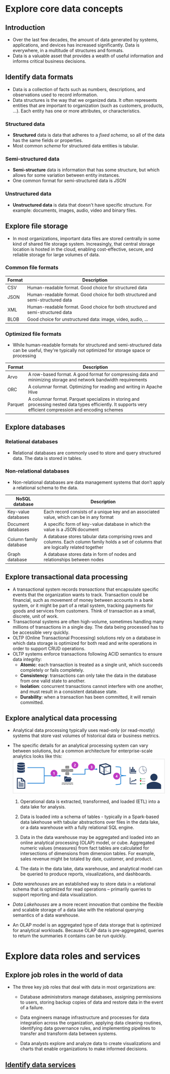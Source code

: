 # Explore core data concepts

## Introduction

- Over the last few decades, the amount of data generated by systems, applications, and devices has increased significantly. Data is everywhere, in a multitude of structures and formats.
- Data is a valuable asset that provides a wealth of useful information and informs critical business decisions.

## Identify data formats

- Data is a collection of facts such as numbers, descriptions, and observations used to record information.
- Data structures is the way that we organized data. It often represents entities that are important to organization (such as customers, products, ...). Each entity has one or more attributes, or characteristics.

### Structured data

- **Structured** data is data that adheres to a _fixed schema_, so all of the data has the same fields or properties.
- Most common _schema_ for structured data entities is tabular.

### Semi-structured data

- **Semi-structure** data is information that has some structure, but which allows for some variation between entity instances.
- One common format for semi-structured data is _JSON_

### Unstructured data

- **Unstructured data** is data that doesn't have specific structure. For example: documents, images, audio, video and binary files.

## Explore file storage

- In most organizations, important data files are stored centrally in some kind of shared file storage system. Increasingly, that central storage location is hosted in the cloud, enabling cost-effective, secure, and reliable storage for large volumes of data.

### Common file formats

| Format | Description                                                                     |
| ------ | ------------------------------------------------------------------------------- |
| CSV    | Human-readable format. Good choice for structured data                          |
| JSON   | Human-readable format. Good choice for both structured and semi-structured data |
| XML    | Human-readable format. Good choice for both structured and semi-structured data |
| BLOB   | Good choice for unstructured data: image, video, audio, ...                     |

### Optimized file formats

- While human-readable formats for structured and semi-structured data can be useful, they're typically not optimized for storage space or processing

| Format  | Description                                                                                                                                                 |
| ------- | ----------------------------------------------------------------------------------------------------------------------------------------------------------- |
| Arvo    | A row-based format. A good format for compressing data and minimizing storage and network bandwidth requirements                                            |
| ORC     | A columnar format. Optimizing for reading and writing in Apache Hive                                                                                        |
| Parquet | A columnar format. Parquet specializes in storing and processing nested data types efficiently. It supports very efficient compression and encoding schemes |

## Explore databases

### Relational databases

- Relational databases are commonly used to store and query structured data. The data is stored in tables.

### Non-relational databases

- Non-relational databases are data management systems that don’t apply a relational schema to the data.

| NoSQL database         | Description                                                                                                                               |
| ---------------------- | ----------------------------------------------------------------------------------------------------------------------------------------- |
| Key-value databases    | Each record consists of a unique key and an associated value, which can be in any format                                                  |
| Document databases     | A specific form of key-value database in which the value is a JSON document                                                               |
| Column family database | A database stores tabular data comprising rows and columns. Each column family holds a set of columns that are logically related together |
| Graph database         | A database stores data in form of nodes and relationships between nodes                                                                   |

## Explore transactional data processing

- A transactional system records _transactions_ that encapsulate specific events that the organization wants to track. Transaction could be financial, such as movement of money between accounts in a bank system, or it might be part of a retail system, tracking payments for goods and services from customers. Think of transaction as a small, discrete, unit of work.
- Transactional systems are often high-volume, sometimes handling many millions of transactions in a single day. The data being processed has to be accessible very quickly.
- OLTP (Online Transactional Processing) solutions rely on a database in which data storage is optimized for both read and write operations in order to support CRUD operations.
- OLTP systems enforce transactions following ACID semantics to ensure data integrity:
  - **Atomic**: each transaction is treated as a single unit, which succeeds completely or fails completely.
  - **Consistency**: transactions can only take the data in the database from one valid state to another.
  - **Isolation**: concurrent transactions cannot interfere with one another, and must result in a consistent database state.
  - **Durability**: when a transaction has been committed, it will remain committed.

## Explore analytical data processing

- Analytical data processing typically uses read-only (or read-mostly) systems that store vast volumes of historical data or business metrics.

- The specific details for an analytical processing system can vary between solutions, but a common architecture for enterprise-scale analytics looks like this:
  ![analytical-processing](./assets/analytical-processing.png)

  1. Operational data is extracted, transformed, and loaded (ETL) into a data lake for analysis.

  2. Data is loaded into a schema of tables - typically in a Spark-based data lakehouse with tabular abstractions over files in the data lake, or a data warehouse with a fully relational SQL engine.

  3. Data in the data warehouse may be aggregated and loaded into an online analytical processing (OLAP) model, or cube. Aggregated numeric values (measures) from fact tables are calculated for intersections of dimensions from dimension tables. For example, sales revenue might be totaled by date, customer, and product.

  4. The data in the data lake, data warehouse, and analytical model can be queried to produce reports, visualizations, and dashboards.

- _Data warehouses_ are an established way to store data in a relational schema that is optimized for read operations – primarily queries to support reporting and data visualization.

- _Data Lakehouses_ are a more recent innovation that combine the flexible and scalable storage of a data lake with the relational querying semantics of a data warehouse.

- An OLAP model is an aggregated type of data storage that is optimized for analytical workloads. Because OLAP data is pre-aggregated, queries to return the summaries it contains can be run quickly.


# Explore data roles and services

## Explore job roles in the world of data

- The three key job roles that deal with data in most organizations are:

  - Database administrators manage databases, assigning permissions to users, storing backup copies of data and restore data in the event of a failure.

  - Data engineers manage infrastructure and processes for data integration across the organization, applying data cleaning routines, identifying data governance rules, and implementing pipelines to transfer and transform data between systems.

  - Data analysts explore and analyze data to create visualizations and charts that enable organizations to make informed decisions.

## [Identify data services](https://learn.microsoft.com/en-us/training/modules/explore-roles-responsibilities-world-of-data/3-data-services)
